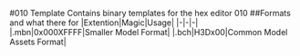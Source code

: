 #010 Template
Contains binary templates for the hex editor 010
##Formats and what there for
|Extention|Magic|Usage|
|-|-|-|
|.mbn|0x000XFFFF|Smaller Model Format|
|.bch|H3Dx00|Common Model Assets Format|
